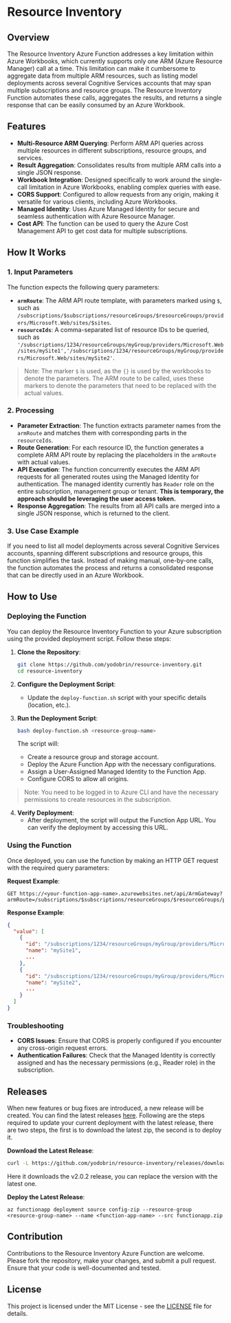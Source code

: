 # Resource Inventory

## Overview

The Resource Inventory Azure Function addresses a key limitation within Azure Workbooks, which currently supports only one ARM (Azure Resource Manager) call at a time. This limitation can make it cumbersome to aggregate data from multiple ARM resources, such as listing model deployments across several Cognitive Services accounts that may span multiple subscriptions and resource groups. The Resource Inventory Function automates these calls, aggregates the results, and returns a single response that can be easily consumed by an Azure Workbook.

## Features

- **Multi-Resource ARM Querying**: Perform ARM API queries across multiple resources in different subscriptions, resource groups, and services.
- **Result Aggregation**: Consolidates results from multiple ARM calls into a single JSON response.
- **Workbook Integration**: Designed specifically to work around the single-call limitation in Azure Workbooks, enabling complex queries with ease.
- **CORS Support**: Configured to allow requests from any origin, making it versatile for various clients, including Azure Workbooks.
- **Managed Identity**: Uses Azure Managed Identity for secure and seamless authentication with Azure Resource Manager.
- **Cost API**: The function can be used to query the Azure Cost Management API to get cost data for multiple subscriptions.

## How It Works

### 1. Input Parameters

The function expects the following query parameters:

- **`armRoute`**: The ARM API route template, with parameters marked using `$`, such as `/subscriptions/$subscriptions/resourceGroups/$resourceGroups/providers/Microsoft.Web/sites/$sites`.
- **`resourceIds`**: A comma-separated list of resource IDs to be queried, such as `'/subscriptions/1234/resourceGroups/myGroup/providers/Microsoft.Web/sites/mySite1','/subscriptions/1234/resourceGroups/myGroup/providers/Microsoft.Web/sites/mySite2'`.

>Note: The marker `$` is used, as the `{}` is used by the workbooks to denote the parameters. The ARM route to be called, uses these markers to denote the parameters that need to be replaced with the actual values.

### 2. Processing

- **Parameter Extraction**: The function extracts parameter names from the `armRoute` and matches them with corresponding parts in the `resourceIds`.
- **Route Generation**: For each resource ID, the function generates a complete ARM API route by replacing the placeholders in the `armRoute` with actual values.
- **API Execution**: The function concurrently executes the ARM API requests for all generated routes using the Managed Identity for authentication. The managed identity currently has `Reader` role on the entire subscription, management group or tenant. **This is temporary, the approach should be leveraging the user access token.**
- **Response Aggregation**: The results from all API calls are merged into a single JSON response, which is returned to the client.

### 3. Use Case Example

If you need to list all model deployments across several Cognitive Services accounts, spanning different subscriptions and resource groups, this function simplifies the task. Instead of making manual, one-by-one calls, the function automates the process and returns a consolidated response that can be directly used in an Azure Workbook.

## How to Use

### Deploying the Function

You can deploy the Resource Inventory Function to your Azure subscription using the provided deployment script. Follow these steps:

1. **Clone the Repository**:
   ```bash
   git clone https://github.com/yodobrin/resource-inventory.git
   cd resource-inventory
   ```

2. **Configure the Deployment Script**:
   - Update the `deploy-function.sh` script with your specific details (location, etc.).

3. **Run the Deployment Script**:
   ```bash
   bash deploy-function.sh <resource-group-name>
   ```

   The script will:
   - Create a resource group and storage account.
   - Deploy the Azure Function App with the necessary configurations.
   - Assign a User-Assigned Managed Identity to the Function App.
   - Configure CORS to allow all origins.
>Note: You need to be logged in to Azure CLI and have the necessary permissions to create resources in the subscription.

4. **Verify Deployment**:
   - After deployment, the script will output the Function App URL. You can verify the deployment by accessing this URL.

### Using the Function

Once deployed, you can use the function by making an HTTP GET request with the required query parameters:

**Request Example**:
```http
GET https://<your-function-app-name>.azurewebsites.net/api/ArmGateway?armRoute=/subscriptions/$subscriptions/resourceGroups/$resourceGroups/providers/Microsoft.Web/sites/$sites&resourceIds='/subscriptions/1234/resourceGroups/myGroup/providers/Microsoft.Web/sites/mySite1','/subscriptions/1234/resourceGroups/myGroup/providers/Microsoft.Web/sites/mySite2'
```

**Response Example**:
```json
{
  "value": [
    {
      "id": "/subscriptions/1234/resourceGroups/myGroup/providers/Microsoft.Web/sites/mySite1",
      "name": "mySite1",
      ...
    },
    {
      "id": "/subscriptions/1234/resourceGroups/myGroup/providers/Microsoft.Web/sites/mySite2",
      "name": "mySite2",
      ...
    }
  ]
}
```

### Troubleshooting

- **CORS Issues**: Ensure that CORS is properly configured if you encounter any cross-origin request errors.
- **Authentication Failures**: Check that the Managed Identity is correctly assigned and has the necessary permissions (e.g., Reader role) in the subscription.

## Releases

When new features or bug fixes are introduced, a new release will be created. You can find the latest releases [here](https://github.com/yodobrin/resource-inventory/releases). Following are the steps required to update your current deployment with the latest release, there are two steps, the first is to download the latest zip, the second is to deploy it.

**Download the Latest Release**:

```bash
curl -L https://github.com/yodobrin/resource-inventory/releases/download/v2.0.2/functionapp.zip -o functionapp.zip
```
Here it downloads the v2.0.2 release, you can replace the version with the latest one.

**Deploy the Latest Release**:

```az cli
az functionapp deployment source config-zip --resource-group <resource-group-name> --name <function-app-name> --src functionapp.zip
```

## Contribution

Contributions to the Resource Inventory Azure Function are welcome. Please fork the repository, make your changes, and submit a pull request. Ensure that your code is well-documented and tested.

## License

This project is licensed under the MIT License - see the [LICENSE](LICENSE) file for details.
